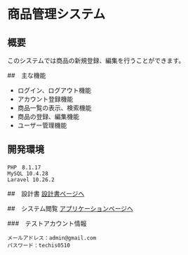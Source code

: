 # 商品管理システム

## 概要

このシステムでは商品の新規登録、編集を行うことができます。

##　主な機能
- ログイン、ログアウト機能
- アカウント登録機能
- 商品一覧の表示、検索機能
- 商品の登録、編集機能
- ユーザー管理機能

## 開発環境
```
PHP　8.1.17
MySQL 10.4.28
Laravel 10.26.2
```

##　設計書
[設計書ページへ](https://drive.google.com/drive/folders/1V3PaW3DXT3c2IquSnEaVyJAjyYVpe8Ow?usp=sharing)

##　システム閲覧
[アプリケーションページへ](https://techis-tenma0510-fc86b418c0e4.herokuapp.com/)

###　テストアカウント情報
```
メールアドレス：admin@gmail.com
パスワード：techis0510
```
